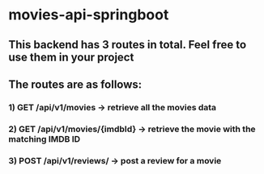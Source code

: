 # movies-api-springboot
## This backend has 3 routes in total. Feel free to use them in your project

## The routes are as follows:
### 1) GET /api/v1/movies -> retrieve all the movies data
### 2) GET /api/v1/movies/{imdbId} -> retrieve the movie with the matching IMDB ID
### 3) POST /api/v1/reviews/ -> post a review for a movie
